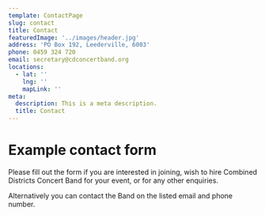 ```yaml
---
template: ContactPage
slug: contact
title: Contact
featuredImage: '../images/header.jpg'
address: 'PO Box 192, Leederville, 6003'
phone: 0459 324 720
email: secretary@cdconcertband.org
locations:
  - lat: ''
    lng: ''
    mapLink: ''
meta:
  description: This is a meta description.
  title: Contact
---
```


# Example contact form

<!-- This form is setup to use Netlify's form handling:

- the form action is set to the current absolute url: `action: '/contact/'`
- a name attribute is sent with the form's data `'form-name': 'Contact'`
- netlify data attributes are added to the form `data-netlify data-netlify-honeypot`

Find out more in the [Netlify Docs](https://www.netlify.com/docs/form-handling/). -->


Please fill out the form if you are interested in joining, wish to hire Combined Districts Concert Band for your event, or for any other enquiries. 



Alternatively you can contact the Band on the listed email and phone number.